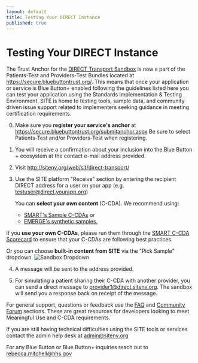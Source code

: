 ```yaml
---
layout: default
title: Testing Your DIRECT Instance
published: true
---
```


# Testing Your DIRECT Instance

The Trust Anchor for the [DIRECT Transport Sandbox](http://sitenv.org/web/sit/direct-transport/) is now a part of the Patients-Test and Providers-Test Bundles located at https://secure.bluebuttontrust.org/. This means that once your application or service is Blue Button+ enabled following the guidelines listed here you can test your application using the Standards Implementation & Testing Environment. SITE is home to testing tools, sample data, and community driven issue support related to implementers seeking guidance in meeting certification requirements.

0. Make sure you **register your service's anchor** at https://secure.bluebuttontrust.org/submitanchor.aspx
Be sure to select Patients-Test and/or Providers-Test when registering.

1. You will receive a confirmation about your inclusion into the Blue Button + ecosystem at the contact e-mail address provided.

2. Visit http://sitenv.org/web/sit/direct-transport/

3. Use the SITE platform "Receive" section by entering the recipient DIRECT address for a user on your app (e.g. testuser@direct.yourapp.org)
	 
	You can **select your own content** (C-CDA). We recommend using:
	- [SMART's Sample C-CDAs](https://github.com/chb/sample_ccdas) or
	- [EMERGE's synthetic samples.](https://github.com/chb/sample_ccdas/tree/master/EMERGE)

If you **use your own C-CDAs**, please run them through the [SMART C-CDA Scorecard](http://ccda-scorecard.smartplatforms.org) to ensure that your C-CDAs are following best practices.

Or you can choose **built-in content from SITE** via the "Pick Sample" dropdown. 
![Sandbox Dropdown](images/sandbox-dropdown.png)

4. A message will be sent to the address provided.

5. For simulating a patient sharing their C-CDA with another provider, you can send a direct message to [provider1@direct.sitenv.org](mailto:provider1@direct.sitenv.org "provider1@direct.sitenv.org"). The sandbox will send you a response back on receipt of the message.

For general support, questions or feedback use the [FAQ](http://forum.sitenv.org/faq.php?sid=e53ef049de59c897fd484f8b72d1a53f) and [Community Forum](http://forum.sitenv.org/) sections. These are great resources for developers looking to meet Meaningful Use and C-CDA requirements.

If you are still having technical difficulties using the SITE tools or services contact the admin help desk at [admin@sitenv.org](mailto:admin@sitenv.org)

For any Blue Button or Blue Button+ inquiries reach out to [rebecca.mitchell@hhs.gov](mailto:rebecca.mitchell@hhs.gov)
